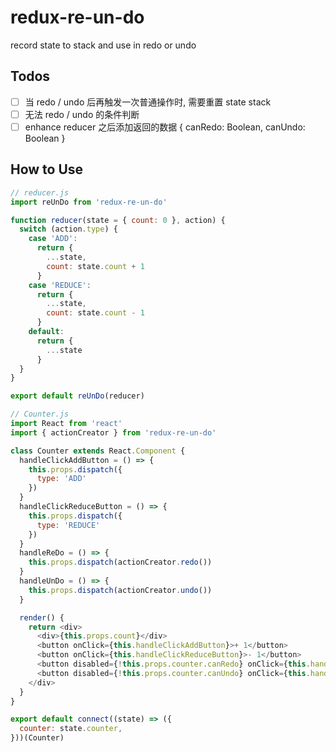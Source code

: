 # redux-re-un-do

record state to stack and use in redo or undo

## Todos

- [ ] 当 redo / undo 后再触发一次普通操作时, 需要重置 state stack
- [ ] 无法 redo / undo 的条件判断
- [ ] enhance reducer 之后添加返回的数据 { canRedo: Boolean, canUndo: Boolean }

## How to Use

```js
// reducer.js
import reUnDo from 'redux-re-un-do'

function reducer(state = { count: 0 }, action) {
  switch (action.type) {
    case 'ADD':
      return {
        ...state,
        count: state.count + 1
      }
    case 'REDUCE':
      return {
        ...state,
        count: state.count - 1
      }
    default:
      return {
        ...state
      }
  }
}

export default reUnDo(reducer)
```

```js
// Counter.js
import React from 'react'
import { actionCreator } from 'redux-re-un-do'

class Counter extends React.Component {
  handleClickAddButton = () => {
    this.props.dispatch({
      type: 'ADD'
    })
  }
  handleClickReduceButton = () => {
    this.props.dispatch({
      type: 'REDUCE'
    })
  }
  handleReDo = () => {
    this.props.dispatch(actionCreator.redo())
  }
  handleUnDo = () => {
    this.props.dispatch(actionCreator.undo())
  }

  render() {
    return <div>
      <div>{this.props.count}</div>
      <button onClick={this.handleClickAddButton}>+ 1</button>
      <button onClick={this.handleClickReduceButton}>- 1</button>
      <button disabled={!this.props.counter.canRedo} onClick={this.handleReDo}>redo</button>
      <button disabled={!this.props.counter.canUndo} onClick={this.handleUnDO}>undo</button>
    </div>
  }
}

export default connect((state) => ({
  counter: state.counter,
}))(Counter)
```